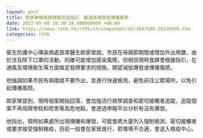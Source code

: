 ```yaml
---
layout: post
title: 歐家榮稱食肆根據防疫指引　冀減低爆發或傳播風險
date: 2022-05-08 18:30:24.000000000 +08:00
link: https://news.rthk.hk/rthk/ch/component/k2/1647588-20220508.htm
categories: rthk
---
```


衞生防護中心傳染病處首席醫生歐家榮說，市民在母親節期間或增加外出用膳，由於涉及除下口罩的活動，的確可能增加感染風險，但相信現時食肆會根據指引，在通風及環境衞生等方面做足發牌要求的措施，期望減低爆發或傳播風險。

他強調如果市民有病徵就不要外出，並進行快速檢測，避免前往公眾場所，以免引起傳播風險。

歐家榮提到，現時個案開始回落，會加強流行病學調查和密切接觸者追蹤，追蹤個案不再局限學校和院舍等高危地點，會透過申報平台分析有沒有爆發。

他指出，現時如果處所出現傳播和爆發，可能會將大廈列入強制檢測，密切接觸者或要求接受強制檢疫，目前一般會在家居進行，若環境不合適，會送入檢疫中心。
